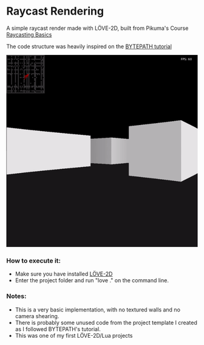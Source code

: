 # Raycast Rendering
A simple raycast render made with LÖVE-2D, built from Pikuma's Course [Raycasting Basics](https://courses.pikuma.com/courses/raycasting)

The code structure was heavily inspired on the [BYTEPATH tutorial](https://love2d.org/forums/viewtopic.php?t=84886)

  ![screenshot1](/pics/sample.gif)
    
### How to execute it:
  * Make sure you have installed [LÖVE-2D](https://love2d.org/)
  * Enter the project folder and run "love ." on the command line.

### Notes:
  * This is a very basic implementation, with no textured walls and no camera shearing.
  * There is probably some unused code from the project template I created as I followed BYTEPATH's tutorial.
  * This was one of my first LÖVE-2D/Lua projects


